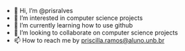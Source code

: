- 👋 Hi, I’m @prisralves
- 👀 I’m interested in computer science projects
- 🌱 I’m currently learning how to use github
- 💞️ I’m looking to collaborate on computer science projects
- 📫 How to reach me by priscilla.ramos@aluno.unb.br

<!---
prisralves/prisralves is a ✨ special ✨ repository because its `README.md` (this file) appears on your GitHub profile.
You can click the Preview link to take a look at your changes.
--->
